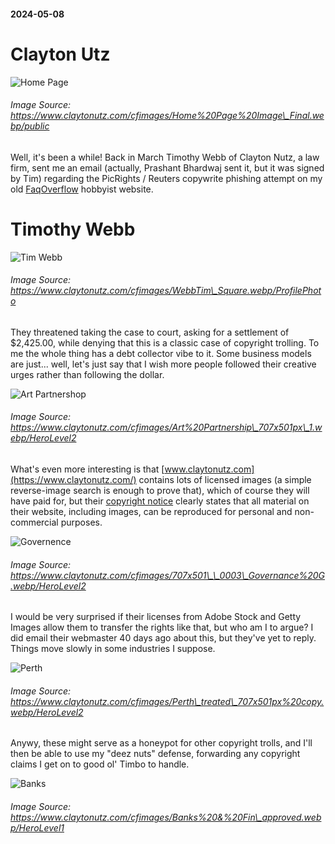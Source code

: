 #### 2024-05-08

# Clayton Utz

![Home Page](https://www.claytonutz.com/cfimages/Home%20Page%20Image_Final.webp/public)

###### Image Source: https://www.claytonutz.com/cfimages/Home%20Page%20Image\_Final.webp/public

Well, it's been a while! Back in March Timothy Webb of Clayton Nutz, a law firm, sent me an email (actually, Prashant Bhardwaj sent it, but it was signed by Tim) regarding the PicRights / Reuters copywrite phishing attempt on my old [FaqOverflow](https://faqoverflow.kranzky.com/) hobbyist website.

# Timothy Webb

![Tim Webb](https://www.claytonutz.com/cfimages/WebbTim_Square.webp/ProfilePhoto)

###### Image Source: https://www.claytonutz.com/cfimages/WebbTim\_Square.webp/ProfilePhoto

They threatened taking the case to court, asking for a settlement of $2,425.00, while denying that this is a classic case of copyright trolling. To me the whole thing has a debt collector vibe to it. Some business models are just... well, let's just say that I wish more people followed their creative urges rather than following the dollar.

![Art Partnershop](https://www.claytonutz.com/cfimages/Art%20Partnership_707x501px_1.webp/HeroLevel2)

###### Image Source: https://www.claytonutz.com/cfimages/Art%20Partnership\_707x501px\_1.webp/HeroLevel2

What's even more interesting is that [www.claytonutz.com](https://www.claytonutz.com/) contains lots of licensed images (a simple reverse-image search is enough to prove that), which of course they will have paid for, but their [copyright notice](https://www.claytonutz.com/site-information/copyright-notice) clearly states that all material on their website, including images, can be reproduced for personal and non-commercial purposes.

![Governence](https://www.claytonutz.com/cfimages/707x501__0003_Governance%20G.webp/HeroLevel2)

###### Image Source: https://www.claytonutz.com/cfimages/707x501\_\_0003\_Governance%20G.webp/HeroLevel2

I would be very surprised if their licenses from Adobe Stock and Getty Images allow them to transfer the rights like that, but who am I to argue? I did email their webmaster 40 days ago about this, but they've yet to reply. Things move slowly in some industries I suppose.

![Perth](https://www.claytonutz.com/cfimages/Perth_treated_707x501px%20copy.webp/HeroLevel2)

###### Image Source: https://www.claytonutz.com/cfimages/Perth\_treated\_707x501px%20copy.webp/HeroLevel2

Anywy, these might serve as a honeypot for other copyright trolls, and I'll then be able to use my "deez nuts" defense, forwarding any copyright claims I get on to good ol' Timbo to handle.

![Banks](https://www.claytonutz.com/cfimages/Banks%20&%20Fin_approved.webp/HeroLevel1)

###### Image Source: https://www.claytonutz.com/cfimages/Banks%20&%20Fin\_approved.webp/HeroLevel1
